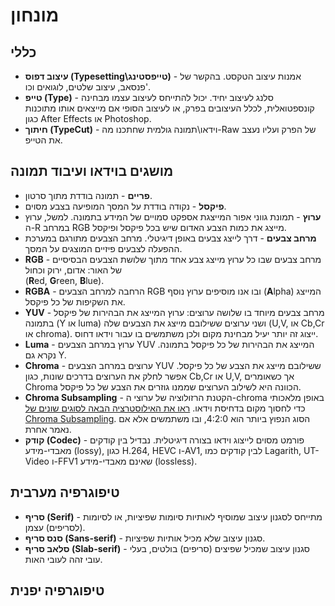 # מונחון

## כללי
- **עיצוב דפוס (Typesetting\טייפסטינג)** - 
    אמנות עיצוב הטקסט.
    בהקשר של פנסאב, עיצוב שלטים, לוגואים וכו'.
- **טייפ (Type)** - 
    סלנג לעיצוב יחיד.
    יכול להתייחס לעיצוב עצמו מבחינה קונספטואלית,
    לכלל העיצובים בפרק,
    או לעיצוב הסופי אם מייצאים אותו מתוכנות כגון
    After Effects או Photoshop.
- **חיתוך (TypeCut)** -
    וידאו\תמונה גולמית שחתכנו
    מה-Raw של הפרק
    ועליו נעצב את הטייפ.

## מושגים בוידאו ועיבוד תמונה
- **פריים** - 
    תמונה בודדת מתוך סרטון.
- **פיקסל** -
    נקודה בודדת על המסך
    המופיעה בצבע מסוים.
- **ערוץ** -
    תמונת גווני אפור המייצגת אספקט סמויים
    של המידע בתמונה.
    למשל,
    ערוץ ה-R במרחב RGB
    מייצג את כמות הצבע האדום
    שיש בכל פיקסל ופיקסל.
- **מרחב צבעים** - 
    דרך לייצג צבעים באופן דיגיטלי.
    מרחב הצבעים מתורגם במערכת ההפעלה לצבעים פיזיים
    המוצגים על המסך.
- **RGB** - 
    מרחב צבעים שבו
    כל ערוץ מייצג צבע אחד
    מתוך שלושת הצבעים הבסיסיים של האור:
    אדום, ירוק וכחול \
    (**R**ed, **G**reen, **B**lue).
- **RGBA** - 
    הרחבה למרחב הצבעים RGB
    ובו אנו מוסיפים ערוץ נוסף (**A**lpha)
    המייצג את השקיפות של כל פיקסל.
- **YUV** - 
    מרחב צבעים מיוחד בו שלושה ערוצים:
    ערוץ המייצג את הבהירות של פיקסל בתמונה (Y או luma)
    ושני ערוצים ששילובם מייצג את הצבעים שלה (U,V, או Cb,Cr או chroma).
    ייצוג זה יותר יעיל מבחינת מקום
    ולכן משתמשים בו עבור וידאו דחוס.
- **Luma** - 
    ערוץ במרחב הצבעים YUV
    המייצג את הבהירות של כל פיקסל בתמונה.
    נקרא גם Y.
- **Chroma** - 
   ערוצים במרחב הצבעים YUV
   ששילובם מייצג את הצבע של כל פיקסל.
   אפשר לחלק את הערוצים בדרכים שונות,
   כגון Cb,Cr
   או U,V,
   אך כשאומרים Chroma
   הכוונה היא לשילוב הערוצים
   שממנו גוזרים את הצבע של כל פיקסל.
- **Chroma Subsampling** - 
    הקטנת הרזולוציה של ערוצי ה-chroma
    באופן מלאכותי
    כדי לחסוך מקום בדחיסת וידאו.
    [ראו את האילוסטרציה הבאה לסוגים שונים של Chroma Subsampling](https://en.wikipedia.org/wiki/Chroma_subsampling#/media/File:Common_chroma_subsampling_ratios.svg).
    הסוג הנפוץ ביותר הוא 4:2:0,
    ובו משתמשים אלא אם נאמר אחרת.
- **קודק (Codec)** - 
    פורמט מסוים לייצוג וידאו בצורה דיגיטלית.
    נבדיל בין קודקים מאבדי-מידע
    (lossy),
    כגון
    H.264, HEVC ו-AV1,
    לבין קודקים כמו
    Lagarith, UT-Video ו-FFV1
    שאינם מאבדי-מידע
    (lossless).

## טיפוגרפיה מערבית
- **סריף (Serif)** -
    מתייחס לסגנון עיצוב שמוסיף לאותיות סיומות שפיציות,
    או לסיומות (לסריפים) עצמן.
- **סנס סריף (Sans-serif)** - 
    סגנון עיצוב שלא מכיל אותיות שפיציות.
- **סלאב סריף (Slab-serif)** -
    סגנון עיצוב שמכיל שפיצים (סריפים) בולטים,
    בעלי עובי זהה לעובי האות.

## טיפוגרפיה יפנית
